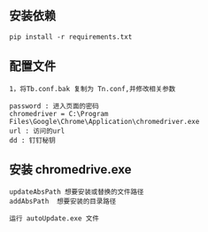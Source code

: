 ## 安装依赖
`pip install -r requirements.txt`

## 配置文件
```text
1，将Tb.conf.bak 复制为 Tn.conf,并修改相关参数

password : 进入页面的密码
chromedriver = C:\Program Files\Google\Chrome\Application\chromedriver.exe
url : 访问的url
dd : 钉钉秘钥
```

## 安装 chromedrive.exe 
 ```text
updateAbsPath 想要安装或替换的文件路径
addAbsPath  想要安装的目录路径

运行 autoUpdate.exe 文件
```


